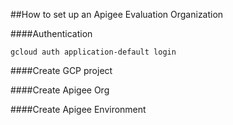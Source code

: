 ##How to set up an Apigee Evaluation Organization

####Authentication
```
gcloud auth application-default login
```

####Create GCP project 

####Create Apigee Org

####Create Apigee Environment
